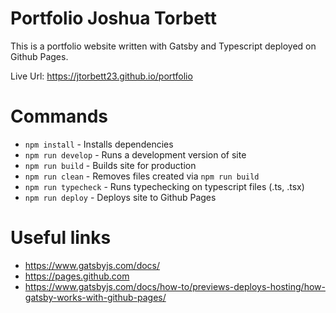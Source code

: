 # Portfolio Joshua Torbett

This is a portfolio website written with Gatsby and Typescript deployed on Github Pages.

Live Url: https://jtorbett23.github.io/portfolio

# Commands

- `npm install` - Installs dependencies
- `npm run develop` - Runs a development version of site
- `npm run build` - Builds site for production
- `npm run clean` - Removes files created via `npm run build`
- `npm run typecheck` - Runs typechecking on typescript files (.ts, .tsx)
- `npm run deploy` - Deploys site to Github Pages

# Useful links

- https://www.gatsbyjs.com/docs/
- https://pages.github.com
- https://www.gatsbyjs.com/docs/how-to/previews-deploys-hosting/how-gatsby-works-with-github-pages/
